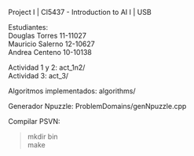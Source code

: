 Project I | CI5437 - Introduction to AI I | USB <br />

Estudiantes:<br />
    Douglas Torres 11-11027<br />
    Mauricio Salerno 12-10627<br />
    Andrea Centeno 10-10138<br />

Actividad 1 y 2: act_1n2/<br />
Actividad 3: act_3/<br />

Algoritmos implementados: algorithms/<br />

Generador Npuzzle: ProblemDomains/genNpuzzle.cpp<br />

Compilar PSVN: <br />
> mkdir bin <br />
> make
